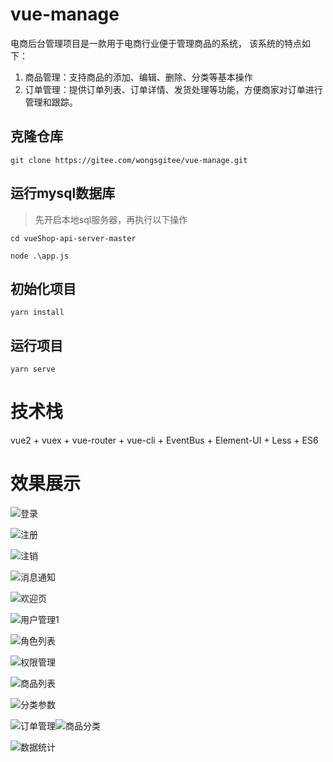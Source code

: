 # vue-manage

电商后台管理项目是一款用于电商行业便于管理商品的系统， 该系统的特点如下：
 1. 商品管理：支持商品的添加、编辑、删除、分类等基本操作
 2. 订单管理：提供订单列表、订单详情、发货处理等功能，方便商家对订单进行管理和跟踪。

## 克隆仓库
```
git clone https://gitee.com/wongsgitee/vue-manage.git

```
## 运行mysql数据库
> 先开启本地sql服务器，再执行以下操作
```
cd vueShop-api-server-master

node .\app.js
```

## 初始化项目
```
yarn install
```

## 运行项目
```
yarn serve
```

# 技术栈
vue2 + vuex + vue-router + vue-cli + EventBus + Element-UI + Less + ES6

# 效果展示

![登录](https://cdn.jsdelivr.net/gh/abc123-tt/vue-manage@master/%E7%99%BB%E5%BD%95.jpg)



![注册](https://cdn.jsdelivr.net/gh/abc123-tt/vue-manage@master/%E6%B3%A8%E5%86%8C.jpg)



![注销](https://cdn.jsdelivr.net/gh/abc123-tt/vue-manage@master/%E6%B3%A8%E9%94%80.jpg)



![消息通知](https://cdn.jsdelivr.net/gh/abc123-tt/vue-manage@master/%E6%B6%88%E6%81%AF%E9%80%9A%E7%9F%A5.jpg)



![欢迎页](https://cdn.jsdelivr.net/gh/abc123-tt/vue-manage@master/%E6%AC%A2%E8%BF%8E%E9%A1%B5.jpg)



![用户管理1](https://cdn.jsdelivr.net/gh/abc123-tt/vue-manage@master/%E7%94%A8%E6%88%B7%E7%AE%A1%E7%90%861.jpg)



![角色列表](https://cdn.jsdelivr.net/gh/abc123-tt/vue-manage@master/%E8%A7%92%E8%89%B2%E5%88%97%E8%A1%A8.jpg)



![权限管理](https://cdn.jsdelivr.net/gh/abc123-tt/vue-manage@master/%E6%9D%83%E9%99%90%E7%AE%A1%E7%90%86.jpg)



![商品列表](https://cdn.jsdelivr.net/gh/abc123-tt/vue-manage@master/%E5%95%86%E5%93%81%E5%88%97%E8%A1%A8.jpg)



![分类参数](https://cdn.jsdelivr.net/gh/abc123-tt/vue-manage@master/%E5%88%86%E7%B1%BB%E5%8F%82%E6%95%B0.jpg)



![订单管理](https://cdn.jsdelivr.net/gh/abc123-tt/vue-manage@master/%E8%AE%A2%E5%8D%95%E7%AE%A1%E7%90%86.jpg)![商品分类](https://cdn.jsdelivr.net/gh/abc123-tt/vue-manage@master/%E5%95%86%E5%93%81%E5%88%86%E7%B1%BB.jpg)



![数据统计](https://cdn.jsdelivr.net/gh/abc123-tt/vue-manage@master/%E6%95%B0%E6%8D%AE%E7%BB%9F%E8%AE%A1.jpg)
